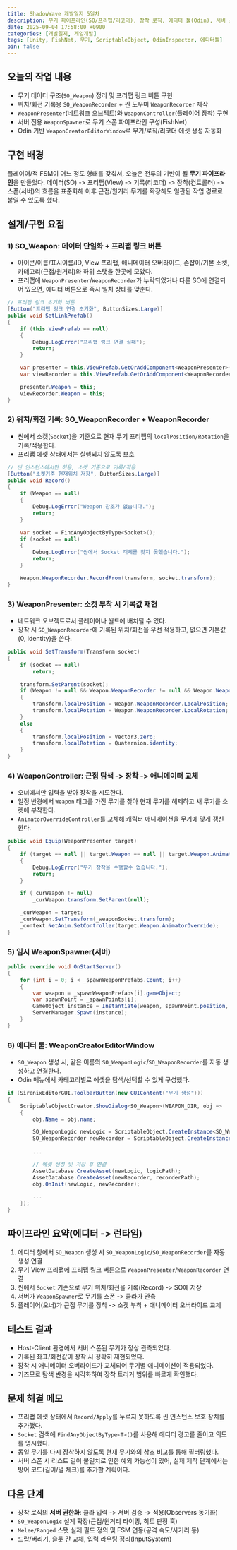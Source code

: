 ```yaml
---
title: ShadowWave 개발일지 5일차
description: 무기 파이프라인(SO/프리팹/리코더), 장착 로직, 에디터 툴(Odin), 서버 스폰 정리
date: 2025-09-04 17:58:00 +0900
categories: [개발일지, 게임개발]
tags: [Unity, FishNet, 무기, ScriptableObject, OdinInspector, 에디터툴]
pin: false
---
```


## 오늘의 작업 내용

- 무기 데이터 구조(`SO_Weapon`) 정리 및 프리팹 링크 버튼 구현
- 위치/회전 기록용 `SO_WeaponRecorder` + 씬 도우미 `WeaponRecorder` 제작
- `WeaponPresenter`(네트워크 오브젝트)와 `WeaponController`(플레이어 장착) 구현
- 서버 전용 `WeaponSpawner`로 무기 스폰 파이프라인 구성(FishNet)
- Odin 기반 `WeaponCreatorEditorWindow`로 무기/로직/리코더 에셋 생성 자동화

## 구현 배경

플레이어/적 FSM이 어느 정도 형태를 갖춰서, 오늘은 전투의 기반이 될 **무기 파이프라인**을 만들었다. 데이터(SO) -> 프리팹(View) -> 기록(리코더) -> 장착(컨트롤러) -> 스폰(서버)의 흐름을 표준화해 이후 근접/원거리 무기를 확장해도 일관된 작업 경로로 붙일 수 있도록 했다.

## 설계/구현 요점

### 1) SO_Weapon: 데이터 단일화 + 프리팹 링크 버튼

- 아이콘/이름/표시이름/ID, View 프리팹, 애니메이터 오버라이드, 손잡이/기본 소켓, 카테고리(근접/원거리)와 하위 스탯을 한곳에 모았다.
- 프리팹에 `WeaponPresenter`/`WeaponRecorder`가 누락되었거나 다른 SO에 연결되어 있으면, 에디터 버튼으로 즉시 일치 상태를 맞춘다.

```csharp
// 프리팹 링크 초기화 버튼
[Button("프리팹 링크 연결 초기화", ButtonSizes.Large)]
public void SetLinkPrefab()
{
    if (this.ViewPrefab == null)
    {
        Debug.LogError("프리팹 링크 연결 실패");
        return;
    }

    var presenter = this.ViewPrefab.GetOrAddComponent<WeaponPresenter>();
    var viewRecorder = this.ViewPrefab.GetOrAddComponent<WeaponRecorder>();

    presenter.Weapon = this;
    viewRecorder.Weapon = this;
}
```

### 2) 위치/회전 기록: SO_WeaponRecorder + WeaponRecorder

- 씬에서 소켓(`Socket`)을 기준으로 현재 무기 프리팹의 `localPosition/Rotation`을 기록/적용한다.
- 프리팹 에셋 상태에서는 실행되지 않도록 보호

```csharp
// 씬 인스턴스에서만 허용, 소켓 기준으로 기록/적용
[Button("소켓기준 현재위치 저장", ButtonSizes.Large)]
public void Record()
{
    if (Weapon == null)
    {
        Debug.LogError("Weapon 참조가 없습니다.");
        return;
    }

    var socket = FindAnyObjectByType<Socket>();
    if (socket == null)
    {
        Debug.LogError("씬에서 Socket 객체를 찾지 못했습니다.");
        return;
    }

    Weapon.WeaponRecorder.RecordFrom(transform, socket.transform);
}
```

### 3) WeaponPresenter: 소켓 부착 시 기록값 재현

- 네트워크 오브젝트로서 플레이어나 월드에 배치될 수 있다.
- 장착 시 `SO_WeaponRecorder`에 기록된 위치/회전을 우선 적용하고, 없으면 기본값(0, identity)을 쓴다.

```csharp
public void SetTransform(Transform socket)
{
    if (socket == null)
        return;

    transform.SetParent(socket);
    if (Weapon != null && Weapon.WeaponRecorder != null && Weapon.WeaponRecorder.IsRecorded == true)
    {
        transform.localPosition = Weapon.WeaponRecorder.LocalPosition;
        transform.localRotation = Weapon.WeaponRecorder.LocalRotation;
    }
    else
    {
        transform.localPosition = Vector3.zero;
        transform.localRotation = Quaternion.identity;
    }
}
```

### 4) WeaponController: 근접 탐색 -> 장착 -> 애니메이터 교체

- 오너에서만 입력을 받아 장착을 시도한다.
- 일정 반경에서 `Weapon` 태그를 가진 무기를 찾아 현재 무기를 해제하고 새 무기를 소켓에 부착한다.
- `AnimatorOverrideController`를 교체해 캐릭터 애니메이션을 무기에 맞게 갱신한다.

```csharp
public void Equip(WeaponPresenter target)
{
    if (target == null || target.Weapon == null || target.Weapon.AnimatorOverride == null)
    {
        Debug.LogError("무기 장착을 수행할수 없습니다.");
        return;
    }

    if (_curWeapon != null)
        _curWeapon.transform.SetParent(null);

    _curWeapon = target;
    _curWeapon.SetTransform(_weaponSocket.transform);
    _context.NetAnim.SetController(target.Weapon.AnimatorOverride);
}
```

### 5) 임시 WeaponSpawner(서버)
```csharp
public override void OnStartServer()
{
    for (int i = 0; i < _spawnWeaponPrefabs.Count; i++)
    {
        var weapon = _spawnWeaponPrefabs[i].gameObject;
        var spawnPoint = _spawnPoints[i];
        GameObject instance = Instantiate(weapon, spawnPoint.position, spawnPoint.rotation);
        ServerManager.Spawn(instance);
    }
}
```

### 6) 에디터 툴: WeaponCreatorEditorWindow

- `SO_Weapon` 생성 시, 같은 이름의 `SO_WeaponLogic`/`SO_WeaponRecorder`를 자동 생성하고 연결한다.
- Odin 메뉴에서 카테고리별로 에셋을 탐색/선택할 수 있게 구성했다.

```csharp
if (SirenixEditorGUI.ToolbarButton(new GUIContent("무기 생성")))
{
    ScriptableObjectCreator.ShowDialog<SO_Weapon>(WEAPON_DIR, obj =>
    {
        obj.Name = obj.name;

        SO_WeaponLogic newLogic = ScriptableObject.CreateInstance<SO_WeaponLogic>();
        SO_WeaponRecorder newRecorder = ScriptableObject.CreateInstance<SO_WeaponRecorder>();
        
        ...

        // 에셋 생성 및 저장 후 연결
        AssetDatabase.CreateAsset(newLogic, logicPath);
        AssetDatabase.CreateAsset(newRecorder, recorderPath);
        obj.OnInit(newLogic, newRecorder);

        ...
    });
}
```

## 파이프라인 요약(에디터 -> 런타임)

1. 에디터 창에서 `SO_Weapon` 생성 시 `SO_WeaponLogic`/`SO_WeaponRecorder`를 자동 생성·연결
2. 무기 View 프리팹에 프리팹 링크 버튼으로 `WeaponPresenter`/`WeaponRecorder` 연결
3. 씬에서 `Socket` 기준으로 무기 위치/회전을 기록(Record) -> SO에 저장
4. 서버가 `WeaponSpawner`로 무기를 스폰 -> 클라가 관측
5. 플레이어(오너)가 근접 무기를 장착 -> 소켓 부착 + 애니메이터 오버라이드 교체

## 테스트 결과

- Host-Client 환경에서 서버 스폰된 무기가 정상 관측되었다.
- 기록된 좌표/회전값이 장착 시 정확히 재현되었다.
- 장착 시 애니메이터 오버라이드가 교체되어 무기별 애니메이션이 적용되었다.
- 기즈모로 탐색 반경을 시각화하여 장착 트리거 범위를 빠르게 확인했다.

## 문제 해결 메모

- 프리팹 에셋 상태에서 `Record/Apply`를 누르지 못하도록 씬 인스턴스 보호 장치를 추가했다.
- `Socket` 검색에 `FindAnyObjectByType<T>()`를 사용해 에디터 경고를 줄이고 의도를 명시했다.
- 동일 무기를 다시 장착하지 않도록 현재 무기와의 참조 비교를 통해 필터링했다.
- 서버 스폰 시 리스트 길이 불일치로 인한 예외 가능성이 있어, 실제 제작 단계에서는 방어 코드(길이/널 체크)를 추가할 계획이다.

## 다음 단계

- 장착 로직의 **서버 권한화**: 클라 입력 -> 서버 검증 -> 적용(Observers 동기화)
- `SO_WeaponLogic` 설계 확장(근접/원거리 타이밍, 히트 판정 훅)
- `Melee/Ranged` 스탯 실제 필드 정의 및 FSM 연동(공격 속도/사거리 등)
- 드랍/버리기, 슬롯 간 교체, 입력 라우팅 정리(InputSystem)


